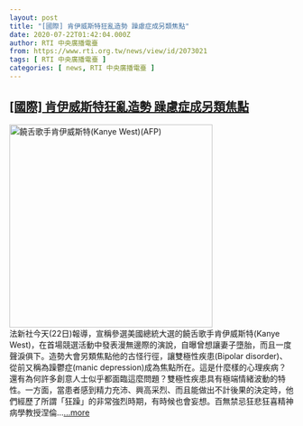 ```yaml
---
layout: post
title: "[國際] 肯伊威斯特狂亂造勢 躁慮症成另類焦點"
date: 2020-07-22T01:42:04.000Z
author: RTI 中央廣播電臺
from: https://www.rti.org.tw/news/view/id/2073021
tags: [ RTI 中央廣播電臺 ]
categories: [ news, RTI 中央廣播電臺 ]
---
```

<!--1595382124000-->
[[國際] 肯伊威斯特狂亂造勢 躁慮症成另類焦點](https://www.rti.org.tw/news/view/id/2073021)
------

<div>
<img src="https://static.rti.org.tw/assets/thumbnails/2018/10/31/8fdd2faa54c155d89bf0eea8867313a6.jpg" width="360" alt="饒舌歌手肯伊威斯特(Kanye West)(AFP)" title="饒舌歌手肯伊威斯特(Kanye West)(AFP)"><br>法新社今天(22日)報導，宣稱參選美國總統大選的饒舌歌手肯伊威斯特(Kanye West)，在首場競選活動中發表漫無邊際的演說，自曝曾想讓妻子墮胎，而且一度聲淚俱下。造勢大會另類焦點他的古怪行徑，讓雙極性疾患(Bipolar disorder)、從前又稱為躁鬱症(manic depression)成為焦點所在。這是什麼樣的心理疾病？還有為何許多創意人士似乎都面臨這麼問題？雙極性疾患具有極端情緒波動的特性。一方面，當患者感到精力充沛、興高采烈、而且能做出不計後果的決定時，他們經歷了所謂「狂躁」的非常強烈時期，有時候也會妄想。百無禁忌狂悲狂喜精神病學教授涅倫...<a target="_blank" href="https://www.rti.org.tw/news/view/id/2073021">...more</a>
</div>
